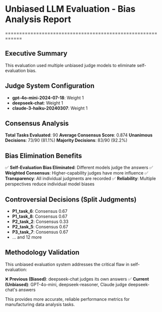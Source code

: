 # Unbiased LLM Evaluation - Bias Analysis Report
============================================================

## Executive Summary

This evaluation used multiple unbiased judge models to eliminate self-evaluation bias.

## Judge System Configuration

- **gpt-4o-mini-2024-07-18**: Weight 1
- **deepseek-chat**: Weight 1
- **claude-3-haiku-20240307**: Weight 1

## Consensus Analysis

**Total Tasks Evaluated**: 90
**Average Consensus Score**: 0.874
**Unanimous Decisions**: 73/90 (81.1%)
**Majority Decisions**: 83/90 (92.2%)

## Bias Elimination Benefits

✅ **Self-Evaluation Bias Eliminated**: Different models judge the answers
✅ **Weighted Consensus**: Higher-capability judges have more influence
✅ **Transparency**: All individual judgments are recorded
✅ **Reliability**: Multiple perspectives reduce individual model biases

## Controversial Decisions (Split Judgments)

- **P1_task_6**: Consensus 0.67
- **P1_task_8**: Consensus 0.67
- **P2_task_2**: Consensus 0.33
- **P2_task_5**: Consensus 0.67
- **P3_task_7**: Consensus 0.67
- ... and 12 more

## Methodology Validation

This unbiased evaluation system addresses the critical flaw in self-evaluation:

❌ **Previous (Biased)**: deepseek-chat judges its own answers
✅ **Current (Unbiased)**: GPT-4o-mini, deepseek-reasoner, Claude judge deepseek-chat's answers

This provides more accurate, reliable performance metrics for manufacturing data analysis tasks.